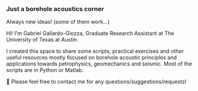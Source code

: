### Just a borehole acoustics corner
Always new ideas! (some of them work...)

Hi! I'm Gabriel Gallardo-Giozza, Graduate Research Assistant at The University of Texas at Austin.

I created this space to share some scripts, practical exercises and other useful resources mostly focused on borehole acoustic principles and applications towards petrophysics, geomechanics and seismic. Most of the scripts are in Python or Matlab.

💬 Please feel free to contact me for any questions/suggestions/requests!


<!--
**GGGiozzaG/GGGiozzaG** is a ✨ _special_ ✨ repository because its `README.md` (this file) appears on your GitHub profile.

Here are some ideas to get you started:

- 🔭 I’m currently working on ...
- 🌱 I’m currently learning ...
- 👯 I’m looking to collaborate on ...
- 🤔 I’m looking for help with ...
- 💬 Ask me about ...
- 📫 How to reach me: ...
- 😄 Pronouns: ...
- ⚡ Fun fact: ...
-->
